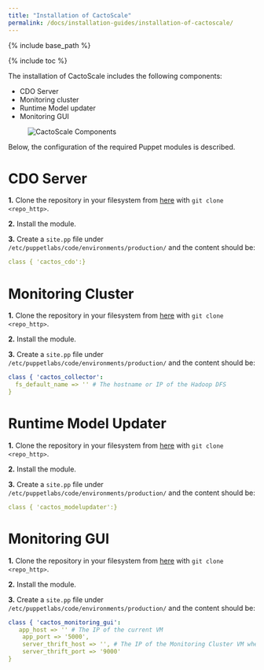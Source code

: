 ```yaml
---
title: "Installation of CactoScale"
permalink: /docs/installation-guides/installation-of-cactoscale/
---
```


{% include base_path %}

{% include toc %}

The installation of CactoScale includes the following components:

* CDO Server
* Monitoring cluster
* Runtime Model updater
* Monitoring GUI

<figure>
  <img src="{{ base_path }}/assets/images/CactoScale_arch.png" alt="CactoScale Components">
</figure>

Below, the configuration of the required Puppet modules is described.

# CDO Server

**1.** Clone the repository in your filesystem from [here](https://omi-gitlab.e-technik.uni-ulm.de/cactos/puppet-cdo.git) with `git clone <repo_http>`.

**2.** Install the module.

**3.** Create a `site.pp` file under `/etc/puppetlabs/code/environments/production/` and the content should be:

```yaml
class { 'cactos_cdo':}
```

# Monitoring Cluster

**1.** Clone the repository in your filesystem from [here](https://omi-gitlab.e-technik.uni-ulm.de/cactos/puppet-collector) with `git clone <repo_http>`.

**2.** Install the module.

**3.** Create a `site.pp` file under `/etc/puppetlabs/code/environments/production/` and the content should be:

```yaml
class { 'cactos_collector':
  fs_default_name => '' # The hostname or IP of the Hadoop DFS
}
```

# Runtime Model Updater

**1.** Clone the repository in your filesystem from [here](https://omi-gitlab.e-technik.uni-ulm.de/cactos/puppet-modelupdater) with `git clone <repo_http>`.

**2.** Install the module.

**3.** Create a `site.pp` file under `/etc/puppetlabs/code/environments/production/` and the content should be:

```yaml
class { 'cactos_modelupdater':}
```

# Monitoring GUI

**1.** Clone the repository in your filesystem from [here](https://omi-gitlab.e-technik.uni-ulm.de/cactos/puppet-monitoring-gui.git) with `git clone <repo_http>`.

**2.** Install the module.

**3.** Create a `site.pp` file under `/etc/puppetlabs/code/environments/production/` and the content should be:

```yaml
class { 'cactos_monitoring_gui':
   app_host => '' # The IP of the current VM
    app_port => '5000',	
    server_thrift_host => '', # The IP of the Monitoring Cluster VM where the thrift server runs
    server_thrift_port => '9000' 
}
```


